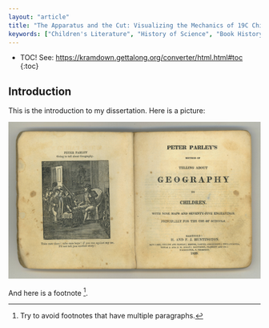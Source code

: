 ```yaml
---
layout: "article"
title: "The Apparatus and the Cut: Visualizing the Mechanics of 19C Children's Literature"
keywords: ["Children's Literature", "History of Science", "Book History"]
---
```


* TOC! See: https://kramdown.gettalong.org/converter/html.html#toc
{:toc}

Introduction
------------

This is the introduction to my dissertation. Here is a picture:

![Method of telling about geography](img/parley-geography.jpg "Caption.")

And here is a footnote [^0].


<!-- REFERENCES (kramdown will do notes in order of appearance) -->

[^0]: Try to avoid footnotes that have multiple paragraphs.
